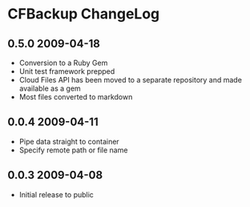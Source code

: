 CFBackup ChangeLog
==================

0.5.0 2009-04-18
-----------------

* Conversion to a Ruby Gem
* Unit test framework prepped
* Cloud Files API has been moved to a separate repository and made available as a gem
* Most files converted to markdown

0.0.4 2009-04-11
-----------------

* Pipe data straight to container
* Specify remote path or file name

0.0.3 2009-04-08
-------------------

* Initial release to public